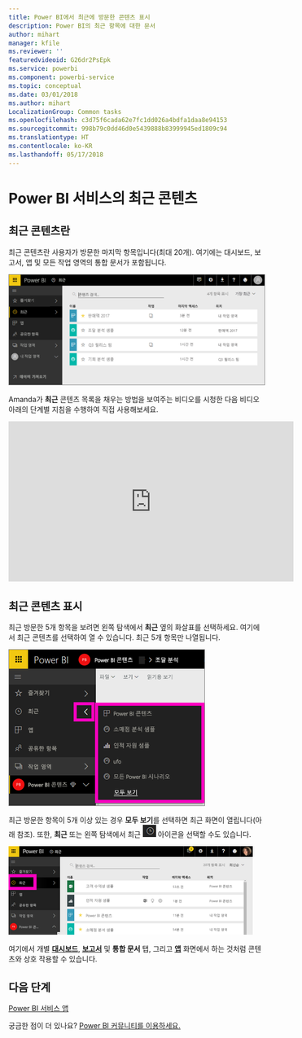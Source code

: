```yaml
---
title: Power BI에서 최근에 방문한 콘텐츠 표시
description: Power BI의 최근 항목에 대한 문서
author: mihart
manager: kfile
ms.reviewer: ''
featuredvideoid: G26dr2PsEpk
ms.service: powerbi
ms.component: powerbi-service
ms.topic: conceptual
ms.date: 03/01/2018
ms.author: mihart
LocalizationGroup: Common tasks
ms.openlocfilehash: c3d75f6cada62e7fc1dd026a4bdfa1daa8e94153
ms.sourcegitcommit: 998b79c0dd46d0e5439888b83999945ed1809c94
ms.translationtype: HT
ms.contentlocale: ko-KR
ms.lasthandoff: 05/17/2018
---
```

# <a name="recent-content-in-power-bi-service"></a>Power BI 서비스의 **최근** 콘텐츠


## <a name="what-is-recent-content"></a>최근 콘텐츠란
최근 콘텐츠란 사용자가 방문한 마지막 항목입니다(최대 20개).  여기에는 대시보드, 보고서, 앱 및 모든 작업 영역의 통합 문서가 포함됩니다.

![최근 콘텐츠 창](media/service-recent/power-bi-recent-screen.png)

Amanda가 **최근** 콘텐츠 목록을 채우는 방법을 보여주는 비디오를 시청한 다음 비디오 아래의 단계별 지침을 수행하여 직접 사용해보세요.

<iframe width="560" height="315" src="https://www.youtube.com/embed/G26dr2PsEpk" frameborder="0" allowfullscreen></iframe>

## <a name="display-recent-content"></a>최근 콘텐츠 표시
최근 방문한 5개 항목을 보려면 왼쪽 탐색에서 **최근** 옆의 화살표를 선택하세요.  여기에서 최근 콘텐츠를 선택하여 열 수 있습니다. 최근 5개 항목만 나열됩니다.

![최근 콘텐츠 플라이아웃](media/service-recent/power-bi-recent-flyout-new.png)

최근 방문한 항목이 5개 이상 있는 경우 **모두 보기**를 선택하면 최근 화면이 열립니다(아래 참조). 또한, **최근** 또는 왼쪽 탐색에서 최근 ![최근 아이콘](media/service-recent/power-bi-recent-icon.png) 아이콘을 선택할 수도 있습니다.

![모든 최근 콘텐츠 표시](media/service-recent/power-bi-recent-list.png)

여기에서 개별 [**대시보드**](service-dashboards.md), [**보고서**](service-reports.md) 및 **통합 문서** 탭, 그리고 [**앱**](service-install-use-apps.md) 화면에서 하는 것처럼 콘텐츠와 상호 작용할 수 있습니다.

## <a name="next-steps"></a>다음 단계
[Power BI 서비스 앱](service-install-use-apps.md)

궁금한 점이 더 있나요? [Power BI 커뮤니티를 이용하세요.](http://community.powerbi.com/)

